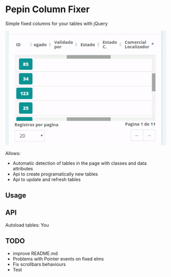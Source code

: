# Pepin Column Fixer
Simple fixed columns for your tables with jQuery

![Sample](https://raw.githubusercontent.com/ruizfrontend/Pepin-ColumnFixer/master/docs/sample.gif)

Allows:
- Automatic detection of tables in the page with classes and data attributes
- Api to create programatically new tables
- Api to update and refresh tables

## Usage

## API

Autoload tables:
You 

## TODO
- improve README.md
- Problems with Pointer events on fixed elms
- Fix scrollbars behaviours
- Test
